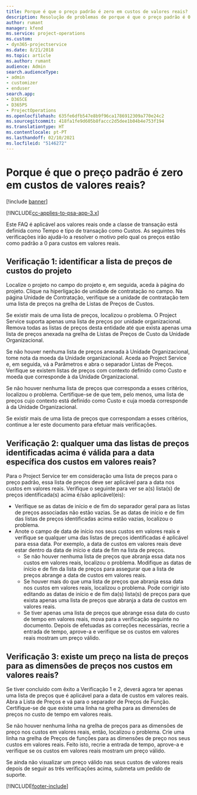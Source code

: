 ```yaml
---
title: Porque é que o preço padrão é zero em custos de valores reais?
description: Resolução de problemas de porque é que o preço padrão é 0 para custos de valores reais.
author: rumant
manager: kfend
ms.service: project-operations
ms.custom:
- dyn365-projectservice
ms.date: 8/21/2018
ms.topic: article
ms.author: rumant
audience: Admin
search.audienceType:
- admin
- customizer
- enduser
search.app:
- D365CE
- D365PS
- ProjectOperations
ms.openlocfilehash: 635fe6dfb547e8b9f96ca1786912309a770e24c2
ms.sourcegitcommit: 418fa1fe9d605b8faccc2d5dee1b04b4e753f194
ms.translationtype: HT
ms.contentlocale: pt-PT
ms.lasthandoff: 02/10/2021
ms.locfileid: "5146272"
---
```

# <a name="why-is-the-price-defaulting-to-zero-on-time-cost-actuals"></a>Porque é que o preço padrão é zero em custos de valores reais?

[!include [banner](../includes/psa-now-project-operations.md)]

[!INCLUDE[cc-applies-to-psa-app-3.x](../includes/cc-applies-to-psa-app-3x.md)]

Este FAQ é aplicável aos valores reais onde a classe de transação está definida como Tempo e tipo de transação como Custos. As seguintes três verificações irão ajudá-lo a resolver o motivo pelo qual os preços estão como padrão a 0 para custos em valores reais.
 
## <a name="check-1-identify-the-cost-price-list-for-the-project"></a>Verificação 1: identificar a lista de preços de custos do projeto

Localize o projeto no campo do projeto e, em seguida, aceda à página do projeto. Clique na hiperligação de unidade de contratação no campo. Na página Unidade de Contratação, verifique se a unidade de contratação tem uma lista de preços na grelha de Listas de Preços de Custos.

Se existir mais de uma lista de preços, localizou o problema. O Project Service suporta apenas uma lista de preços por unidade organizacional. Remova todas as listas de preços desta entidade até que exista apenas uma lista de preços anexada na grelha de Listas de Preços de Custo da Unidade Organizacional.

Se não houver nenhuma lista de preços anexada à Unidade Organizacional, tome nota da moeda da Unidade organizacional. Aceda ao Project Service e, em seguida, vá a Parâmetros e abra o separador Listas de Preços. Verifique se existem listas de preços com contexto definido como Custo e moeda que corresponde à da Unidade Organizacional.
 
Se não houver nenhuma lista de preços que corresponda a esses critérios, localizou o problema. Certifique-se de que tem, pelo menos, uma lista de preços cujo contexto está definido como Custo e cuja moeda corresponde à da Unidade Organizacional.

Se existir mais de uma lista de preços que correspondam a esses critérios, continue a ler este documento para efetuar mais verificações.

## <a name="check-2-are-any-of-the-price-lists-identified-above-valid-for-the-specific-date-of-the-time-cost-actual"></a>Verificação 2: qualquer uma das listas de preços identificadas acima é válida para a data específica dos custos em valores reais?

Para o Project Service ter em consideração uma lista de preços para o preço padrão, essa lista de preços deve ser aplicável para a data nos custos em valores reais. Verifique o seguinte para ver se a(s) lista(s) de preços identificada(s) acima é/são aplicável(eis):

- Verifique se as datas de início e de fim do separador geral para as listas de preços associadas não estão vazias. Se as datas de início e de fim das listas de preços identificadas acima estão vazias, localizou o problema. 
- Anote o campo de data de início nos seus custos em valores reais e verifique se qualquer uma das listas de preços identificadas é aplicável para essa data. Por exemplo, a data de custos em valores reais deve estar dentro da data de início e data de fim na lista de preços. 
    - Se não houver nenhuma lista de preços que abranja essa data nos custos em valores reais, localizou o problema. Modifique as datas de início e de fim da lista de preços para assegurar que a lista de preços abrange a data de custos em valores reais. 
    - Se houver mais do que uma lista de preços que abranja essa data nos custos em valores reais, localizou o problema. Pode corrigir isto editando as datas de início e de fim da(s) lista(s) de preços para que exista apenas uma lista de preços que abranja a data de custos em valores reais. 
    - Se tiver apenas uma lista de preços que abrange essa data do custo de tempo em valores reais, mova para a verificação seguinte no documento.
Depois de efetuadas as correções necessárias, recrie a entrada de tempo, aprove-a e verifique se os custos em valores reais mostram um preço válido.

## <a name="check-3-is-there-a-price-in-the-price-list-for-the-pricing-dimensions-on-the-time-cost-actual"></a>Verificação 3: existe um preço na lista de preços para as dimensões de preços nos custos em valores reais?

Se tiver concluído com êxito a Verificação 1 e 2, deverá agora ter apenas uma lista de preços que é aplicável para a data de custos em valores reais. Abra a Lista de Preços e vá para o separador de Preços de Função. Certifique-se de que existe uma linha na grelha para as dimensões de preços no custo de tempo em valores reais.

Se não houver nenhuma linha na grelha de preços para as dimensões de preço nos custos em valores reais, então, localizou o problema. Crie uma linha na grelha de Preços de funções para as dimensões de preço nos seus custos em valores reais. Feito isto, recrie a entrada de tempo, aprove-a e verifique se os custos em valores reais mostram um preço válido.
 
Se ainda não visualizar um preço válido nas seus custos de valores reais depois de seguir as três verificações acima, submeta um pedido de suporte.





[!INCLUDE[footer-include](../includes/footer-banner.md)]